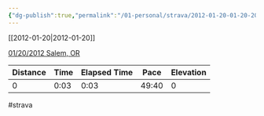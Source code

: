 ```yaml
---
{"dg-publish":true,"permalink":"/01-personal/strava/2012-01-20-01-20-2012-salem-or/"}
---
```



[[2012-01-20\|2012-01-20]]

[01/20/2012 Salem, OR](https://www.strava.com/activities/21278427)

| Distance | Time | Elapsed Time | Pace  | Elevation |
| -------- | ---- | ------------ | ----- | --------- |
| 0        | 0:03 | 0:03         | 49:40 | 0         |




#strava
